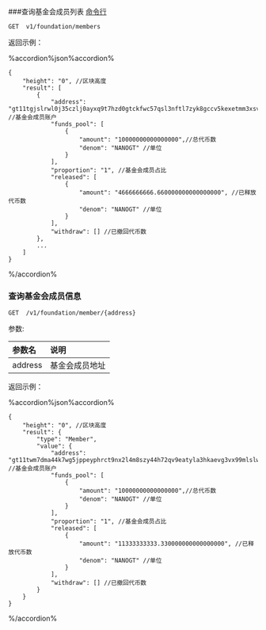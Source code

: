 
###查询基金会成员列表 [命令行](../cli/foundation.md#查询基金会成员列表-api)

```
GET  v1/foundation/members
```

返回示例：

%accordion%json%accordion%

```     
{
    "height": "0", //区块高度
    "result": [
        {
            "address": "gt11tgjslrwl0j35czlj0ayxq9t7hzd0gtckfwc57qsl3nftl7zyk8gccv5kexetmm3xsv2tj5", //基金会成员账户
            "funds_pool": [ 
                {
                    "amount": "10000000000000000",//总代币数
                    "denom": "NANOGT" //单位
                }
            ],
            "proportion": "1", //基金会成员占比
            "released": [
                {
                    "amount": "4666666666.660000000000000000", //已释放代币数
                    "denom": "NANOGT" //单位
                }
            ],
            "withdraw": [] //已撤回代币数
        },
		...
    ]
}
```
%/accordion%


### 查询基金会成员信息 

```
GET  /v1/foundation/member/{address}
```

参数:

| 参数名 | 说明 |
| :----| :---- |
| address | 基金会成员地址 |

返回示例：

%accordion%json%accordion%


```     
{
    "height": "0", //区块高度
    "result": {
        "type": "Member",
        "value": {
            "address": "gt11twm7dma44k7wg5jppeyphrct9nx2l4m8szy44h72qv9eatyla3hkaevg3vx99mlslwsnfq", //基金会成员账户
            "funds_pool": [
                {
                    "amount": "10000000000000000",//总代币数
                    "denom": "NANOGT" //单位
                }
            ],
            "proportion": "1", //基金会成员占比
            "released": [
                {
                    "amount": "11333333333.330000000000000000", //已释放代币数
                    "denom": "NANOGT" //单位
                }
            ],
            "withdraw": [] //已撤回代币数
        }
    }
}
```
%/accordion%



